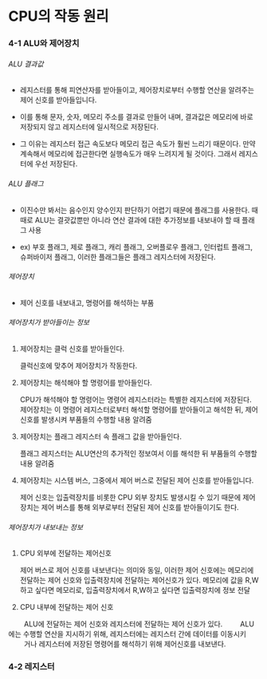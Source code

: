 # CPU의 작동 원리

### 4-1 ALU와 제어장치

###### ALU 결과값

- 레지스터를 통해 피연산자를 받아들이고, 제어장치로부터 수행할 연산을 알려주는 제어 신호를 받아들입니다. 

- 이를 통해 문자, 숫자, 메모리 주소를 결과로 만들어 내며, 결과값은 메모리에 바로 저장되지 않고 레지스터에 일시적으로 저장된다.

- 그 이유는 레지스터 접근 속도보다 메모리 접근 속도가 훨씬 느리기 때문이다. 만약 계속해서 메모리에 접근한다면 실행속도가 매우 느려지게 될 것이다. 그래서 레지스터에 우선 저장된다.

###### ALU 플래그

- 이진수만 봐서는 음수인지 양수인지 판단하기 어렵기 때문에 플래그를 사용한다. 때때로 ALU는 결괏값뿐만 아니라 연산 결과에 대한 추가정보를 내보내야 할 때 플래그 사용

- ex) 부호 플래그, 제로 플래그, 캐리 플래그, 오버플로우 플래그, 인터럽트 플래그, 슈퍼바이저 플래그, 이러한 플래그들은 플래그 레지스터에 저장된다.

###### 제어장치

- 제어 신호를 내보내고, 명령어를 해석하는 부품

###### 제어장치가 받아들이는 정보

1. 제어장치는 클럭 신호를 받아들인다.
   
   클럭신호에 맞추어 제어장치가 작동한다.

2. 제어장치는 해석해야 할 명령어를 받아들인다.
   
   CPU가 해석해야 할 명령어는 명령어 레지스터라는 특별한 레지스터에 저장된다. 제어장치는 이 명령어 레지스터로부터 해석할 명령어를 받아들이고 해석한 뒤, 제어 신호를 발생시켜 부품들의 수행할 내용 알려줌

3. 제어장치는 플래그 레지스터 속 플래그 값을 받아들인다.
   
   플래그 레지스터는 ALU연산의 추가적인 정보여서 이를 해석한 뒤 부품들의 수행할 내용 알려줌

4. 제어장치는 시스템 버스, 그중에서 제어 버스로 전달된 제어 신호를 받아들입니다.
   
   제어 신호는 입출력장치를 비롯한 CPU 외부 장치도 발생시킬 수 있기 때문에 제어장치는 제어 버스를 통해 외부로부터 전달된 제어 신호를 받아들이기도 한다.

###### 제어장치가 내보내는 정보

1. CPU 외부에 전달하는 제어신호
   
   제어 버스로 제어 신호를 내보낸다는 의미와 동일, 이러한 제어 신호에는 메모리에 전달하는 제어 신호와 입출력장치에 전달하는 제어신호가 있다.
   메모리에 값을 R,W하고 싶다면 메모리로, 입출력장치에서 R,W하고 싶다면 입출력장치에 정보 전달

2. CPU 내부에 전달하는 제어 신호

        ALU에 전달하는 제어 신호와 레지스터에 전달하는 제어 신호가 있다.
        ALU에는 수행할 연산을 지시하기 위해, 레지스터에는 레지스터 간에 데이터를 이동시키
        거나 레지스터에 저장된 명령어를 해석하기 위해 제어신호를 내보낸다.





### 4-2 레지스터


